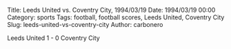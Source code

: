 Title: Leeds United vs. Coventry City, 1994/03/19
Date: 1994/03/19 00:00
Category: sports
Tags: football, football scores, Leeds United, Coventry City
Slug: leeds-united-vs-coventry-city
Author: carbonero


Leeds United 1 - 0 Coventry City
